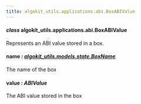 ```yaml
---
title: algokit_utils.applications.abi.BoxABIValue
---
```

#### *class* algokit_utils.applications.abi.BoxABIValue

Represents an ABI value stored in a box.

#### name *: [algokit_utils.models.state.BoxName](/reference/algokit-utils-py/api/models/state/boxname/#algokit_utils.models.state.BoxName)*

The name of the box

#### value *: ABIValue*

The ABI value stored in the box